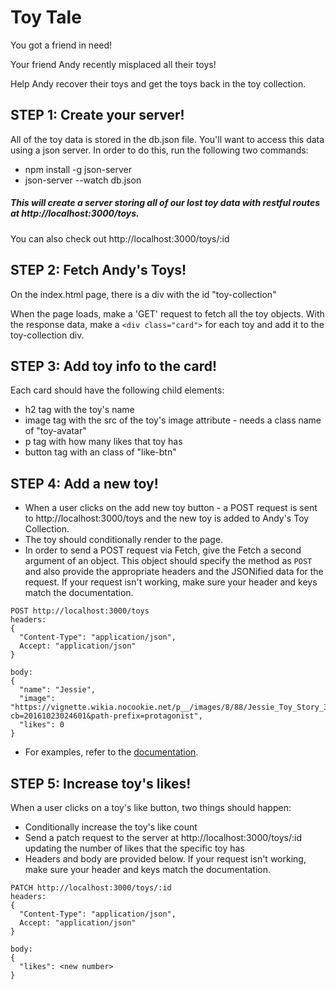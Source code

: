 # Toy Tale
You got a friend in need!

Your friend Andy recently misplaced all their toys!

Help Andy recover their toys and get the toys back in the toy collection.

## STEP 1: Create your server!

All of the toy data is stored in the db.json file. You'll want to access this data using a json server. In order to do this, run the following two commands:
   * npm install -g json-server
   * json-server --watch db.json

##### This will create a server storing all of our lost toy data with restful routes at http://localhost:3000/toys.
You can also check out http://localhost:3000/toys/:id

## STEP 2: Fetch Andy's Toys!

On the index.html page, there is a div with the id "toy-collection"

When the page loads, make a 'GET' request to fetch all the toy objects. With the response data, make a `<div class="card">` for each toy and add it to the toy-collection div.

## STEP 3: Add toy info to the card!

Each card should have the following child elements:
  * h2 tag with the toy's name
  * image tag with the src of the toy's image attribute - needs a class name of "toy-avatar"
  * p tag with how many likes that toy has
  * button tag with an class of "like-btn"


## STEP 4: Add a new toy!

* When a user clicks on the add new toy button - a POST request is sent to http://localhost:3000/toys and the new toy is added to Andy's Toy Collection.
* The toy should conditionally render to the page.
* In order to send a POST request via Fetch, give the Fetch a second argument of an object. This object should specify the method as `POST` and also provide the appropriate headers and the JSONified data for the request. If your request isn't working, make sure your header and keys match the documentation.

```
POST http://localhost:3000/toys
headers:
{
  "Content-Type": "application/json",
  Accept: "application/json"
}

body:
{
  "name": "Jessie",
  "image": "https://vignette.wikia.nocookie.net/p__/images/8/88/Jessie_Toy_Story_3.png/revision/latest?cb=20161023024601&path-prefix=protagonist",
  "likes": 0
}
```

* For examples, refer to the [documentation](https://developer.mozilla.org/en-US/docs/Web/API/Fetch_API/Using_Fetch#Supplying_request_options).

## STEP 5: Increase toy's likes!

When a user clicks on a toy's like button, two things should happen:
  * Conditionally increase the toy's like count
  * Send a patch request to the server at http://localhost:3000/toys/:id updating the number of likes that the specific toy has
  * Headers and body are provided below. If your request isn't working, make sure your header and keys match the documentation.

```
PATCH http://localhost:3000/toys/:id
headers:
{
  "Content-Type": "application/json",
  Accept: "application/json"
}

body:
{
  "likes": <new number>
}
```
